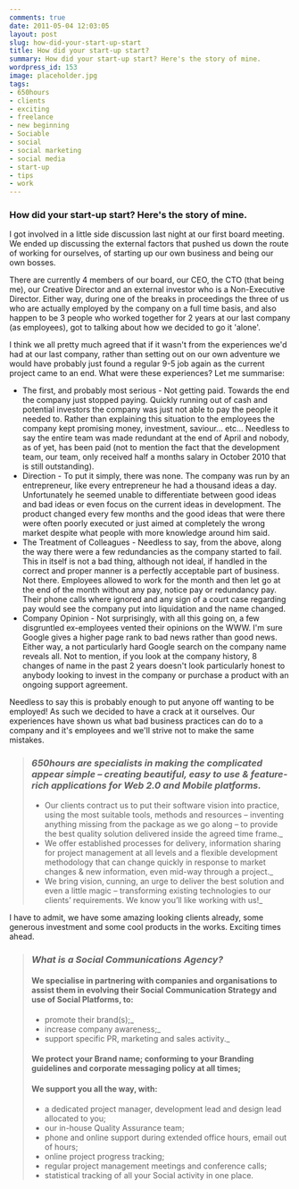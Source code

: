 ```yaml
---
comments: true
date: 2011-05-04 12:03:05
layout: post
slug: how-did-your-start-up-start
title: How did your start-up start?
summary: How did your start-up start? Here's the story of mine.
wordpress_id: 153
image: placeholder.jpg
tags:
- 650hours
- clients
- exciting
- freelance
- new beginning
- Sociable
- social
- social marketing
- social media
- start-up
- tips
- work
---
```


### How did your start-up start? Here's the story of mine.

I got involved in a little side discussion last night at our first board meeting. We ended up discussing the external factors that pushed us down the route of working for ourselves, of starting up our own business and being our own bosses.

There are currently 4 members of our board, our CEO, the CTO (that being me), our Creative Director and an external investor who is a Non-Executive Director. Either way, during one of the breaks in proceedings the three of us who are actually employed by the company on a full time basis, and also happen to be 3 people who worked together for 2 years at our last company (as employees), got to talking about how we decided to go it 'alone'.

I think we all pretty much agreed that if it wasn't from the experiences we'd had at our last company, rather than setting out on our own adventure we would have probably just found a regular 9-5 job again as the current project came to an end. What were these experiences? Let me summarise:

- The first, and probably most serious - Not getting paid. Towards the end the company just stopped paying. Quickly running out of cash and potential investors the company was just not able to pay the people it needed to. Rather than explaining this situation to the employees the company kept promising money, investment, saviour... etc... Needless to say the entire team was made redundant at the end of April and nobody, as of yet, has been paid (not to mention the fact that the development team, our team, only received half a months salary in October 2010 that is still outstanding).
- Direction - To put it simply, there was none. The company was run by an entrepreneur, like every entrepreneur he had a thousand ideas a day. Unfortunately he seemed unable to differentiate between good ideas and bad ideas or even focus on the current ideas in development. The product changed every few months and the good ideas that were there were often poorly executed or just aimed at completely the wrong market despite what people with more knowledge around him said.
- The Treatment of Colleagues - Needless to say, from the above, along the way there were a few redundancies as the company started to fail. This in itself is not a bad thing, although not ideal, if handled in the correct and proper manner is a perfectly acceptable part of business. Not there. Employees allowed to work for the month and then let go at the end of the month without any pay, notice pay or redundancy pay. Their phone calls where ignored and any sign of a court case regarding pay would see the company put into liquidation and the name changed.
- Company Opinion - Not surprisingly, with all this going on, a few disgruntled ex-employees vented their opinions on the WWW. I'm sure Google gives a higher page rank to bad news rather than good news. Either way, a not particularly hard Google search on the company name reveals all. Not to mention, if you look at the company history, 8 changes of name in the past 2 years doesn't look particularly honest to anybody looking to invest in the company or purchase a product with an ongoing support agreement.

Needless to say this is probably enough to put anyone off wanting to be employed! As such we decided to have a crack at it ourselves. Our experiences have shown us what bad business practices can do to a company and it's employees and we'll strive not to make the same mistakes.

> ### _650hours are specialists in making the complicated appear simple – creating beautiful, easy to use & feature-rich applications for Web 2.0 and Mobile platforms._
> 
> - Our clients contract us to put their software vision into practice, using the most suitable tools, methods and resources – inventing anything missing from the package as we go along – to provide the best quality solution delivered inside the agreed time frame._
> - We offer established processes for delivery, information sharing for project management at all levels and a flexible development methodology that can change quickly in response to market changes & new information, even mid-way through a project._
> - We bring vision, cunning, an urge to deliver the best solution and even a little magic – transforming existing technologies to our clients’ requirements. We know you’ll like working with us!_

I have to admit, we have some amazing looking clients already, some generous investment and some cool products in the works. Exciting times ahead.

> ### _What is a Social Communications Agency?_
> 
> #### We specialise in partnering with companies and organisations to assist them in evolving their Social Communication Strategy and use of Social Platforms, to:
>
>  - promote their brand(s);_
>  - increase company awareness;_
>  - support specific PR, marketing and sales activity._
> #### We protect your Brand name; conforming to your Branding guidelines and corporate messaging policy at all times;
> #### We support you all the way, with:
>
>  - a dedicated project manager, development lead and design lead allocated to you;
>  - our in-house Quality Assurance team;
>  - phone and online support during extended office hours, email out of hours;
>  - online project progress tracking;
>  - regular project management meetings and conference calls;
>  - statistical tracking of all your Social activity in one place.